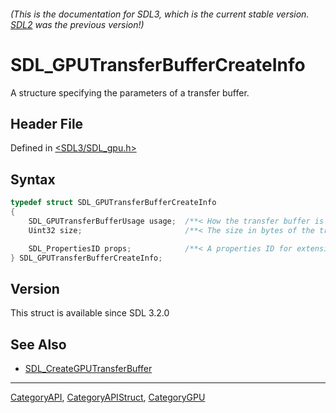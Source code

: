 ###### (This is the documentation for SDL3, which is the current stable version. [SDL2](https://wiki.libsdl.org/SDL2/) was the previous version!)
# SDL_GPUTransferBufferCreateInfo

A structure specifying the parameters of a transfer buffer.

## Header File

Defined in [<SDL3/SDL_gpu.h>](https://github.com/libsdl-org/SDL/blob/main/include/SDL3/SDL_gpu.h)

## Syntax

```c
typedef struct SDL_GPUTransferBufferCreateInfo
{
    SDL_GPUTransferBufferUsage usage;  /**< How the transfer buffer is intended to be used by the client. */
    Uint32 size;                       /**< The size in bytes of the transfer buffer. */

    SDL_PropertiesID props;            /**< A properties ID for extensions. Should be 0 if no extensions are needed. */
} SDL_GPUTransferBufferCreateInfo;
```

## Version

This struct is available since SDL 3.2.0

## See Also

- [SDL_CreateGPUTransferBuffer](SDL_CreateGPUTransferBuffer)

----
[CategoryAPI](CategoryAPI), [CategoryAPIStruct](CategoryAPIStruct), [CategoryGPU](CategoryGPU)

